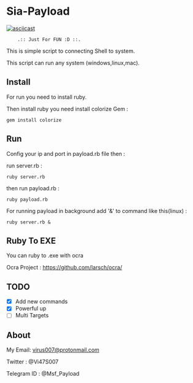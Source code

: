 # Sia-Payload
[![asciicast](https://asciinema.org/a/5w8ml9x8keu8ladp2tz5os598.png)](https://asciinema.org/a/5h763v4bdeotz5jyx4uhryvv4)

		.:: Just For FUN :D ::.

This is simple script to connecting Shell to system.

This script can run any system (windows,linux,mac).

## Install
For run you need to install ruby.

Then install ruby you need install colorize Gem :
```
gem install colorize
```

## Run

Config your ip and port in payload.rb file then :

run server.rb :
```
ruby server.rb
```

then run payload.rb :
```
ruby payload.rb
```

For running payload in background add '&' to command like this(linux) :

```
ruby server.rb &
```

## Ruby To EXE

You can ruby to .exe with ocra

Ocra Project : https://github.com/larsch/ocra/

## TODO

- [X] Add new commands
- [X] Powerful up
- [ ] Multi Targets

## About

My Email: virus007@protonmail.com

Twitter : @Vi47S007

Telegram ID : @Msf_Payload